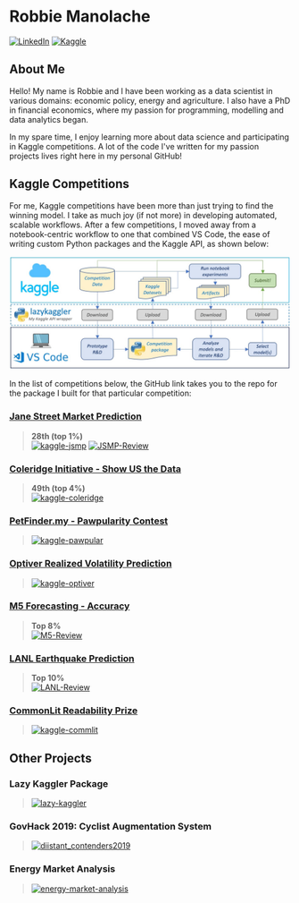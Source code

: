 # Robbie Manolache
[![LinkedIn](https://img.shields.io/badge/LinkedIn-0077B5?style=for-the-badge&logo=linkedin&logoColor=white)](https://www.linkedin.com/in/robbie-manolache)  [![Kaggle](https://img.shields.io/badge/Kaggle-20BEFF?style=for-the-badge&logo=Kaggle&logoColor=white)](https://www.kaggle.com/slashie)


## About Me

Hello! My name is Robbie and I have been working as a data scientist in various domains: economic policy, energy and agriculture. I also have a PhD in financial economics, where my passion for programming, modelling and data analytics began. 

In my spare time, I enjoy learning more about data science and participating in Kaggle competitions. A lot of the code I've written for my passion projects lives right here in my personal GitHub! 


## Kaggle Competitions
For me, Kaggle competitions have been more than just trying to find the winning model. I take as much joy (if not more) in developing automated, scalable workflows. After a few competitions, I moved away from a notebook-centric workflow to one that combined VS Code, the ease of writing custom Python packages and the Kaggle API, as shown below:

![Kaggle-Workflow](img/Kaggle-Workflow.jpg)

In the list of competitions below, the GitHub link takes you to the repo for the package I built for that particular competition:

### [Jane Street Market Prediction](https://www.kaggle.com/competitions/jane-street-market-prediction)
> **28th (top 1%)** <br>
[![kaggle-jsmp](https://img.shields.io/badge/GitHub-100000?style=for-the-badge&logo=github&logoColor=white)](https://github.com/robbie-manolache/kaggle-jsmp) [![JSMP-Review](https://img.shields.io/badge/Kaggle-20BEFF?style=for-the-badge&logo=Kaggle&logoColor=white)](https://www.kaggle.com/code/slashie/jsmp-review)

### [Coleridge Initiative - Show US the Data](https://www.kaggle.com/competitions/coleridgeinitiative-show-us-the-data)
> **49th (top 4%)** <br>
[![kaggle-coleridge](https://img.shields.io/badge/GitHub-100000?style=for-the-badge&logo=github&logoColor=white)](https://github.com/robbie-manolache/kaggle-coleridge)

### [PetFinder.my - Pawpularity Contest](https://www.kaggle.com/competitions/petfinder-pawpularity-score)
> [![kaggle-pawpular](https://img.shields.io/badge/GitHub-100000?style=for-the-badge&logo=github&logoColor=white)](https://github.com/robbie-manolache/kaggle-pawpular)

### [Optiver Realized Volatility Prediction](https://www.kaggle.com/competitions/optiver-realized-volatility-prediction)
> [![kaggle-optiver](https://img.shields.io/badge/GitHub-100000?style=for-the-badge&logo=github&logoColor=white)](https://github.com/robbie-manolache/kaggle-optiver)

### [M5 Forecasting - Accuracy](https://www.kaggle.com/competitions/m5-forecasting-accuracy)
> **Top 8%** <br>
[![M5-Review](https://img.shields.io/badge/Kaggle-20BEFF?style=for-the-badge&logo=Kaggle&logoColor=white)](https://www.kaggle.com/code/slashie/m5-review)

### [LANL Earthquake Prediction](https://www.kaggle.com/competitions/LANL-Earthquake-Prediction)
> **Top 10%** <br>
[![LANL-Review](https://img.shields.io/badge/Kaggle-20BEFF?style=for-the-badge&logo=Kaggle&logoColor=white)](https://www.kaggle.com/code/slashie/lanl-review)

### [CommonLit Readability Prize](https://www.kaggle.com/competitions/commonlitreadabilityprize)
> [![kaggle-commlit](https://img.shields.io/badge/GitHub-100000?style=for-the-badge&logo=github&logoColor=white)](https://github.com/robbie-manolache/kaggle-commlit)

## Other Projects

### Lazy Kaggler Package
> [![lazy-kaggler](https://img.shields.io/badge/GitHub-100000?style=for-the-badge&logo=github&logoColor=white)](https://github.com/robbie-manolache/lazy-kaggler)

### GovHack 2019: Cyclist Augmentation System
> [![diistant_contenders2019](https://img.shields.io/badge/GitHub-100000?style=for-the-badge&logo=github&logoColor=white)](https://github.com/dronovroman/diistant_contenders2019)

### Energy Market Analysis
> [![energy-market-analysis](https://img.shields.io/badge/GitHub-100000?style=for-the-badge&logo=github&logoColor=white)](https://github.com/robbie-manolache/energy-market-analysis)


